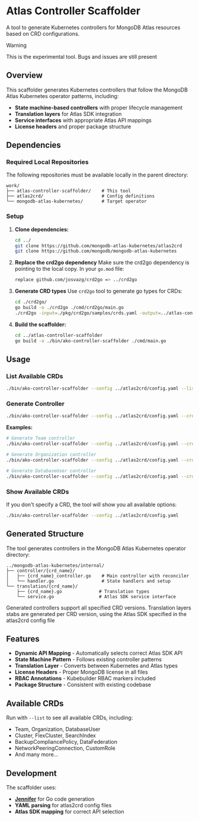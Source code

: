 # Atlas Controller Scaffolder

A tool to generate Kubernetes controllers for MongoDB Atlas resources based on CRD configurations.

> [!WARNING]
> This is the experimental tool. Bugs and issues are still present

## Overview

This scaffolder generates Kubernetes controllers that follow the MongoDB Atlas Kubernetes operator patterns, including:

- **State machine-based controllers** with proper lifecycle management
- **Translation layers** for Atlas SDK integration
- **Service interfaces** with appropriate Atlas API mappings
- **License headers** and proper package structure

## Dependencies

### Required Local Repositories

The following repositories must be available locally in the parent directory:

```
work/
├── atlas-controller-scaffolder/    # This tool
├── atlas2crd/                      # Config definitions
└── mongodb-atlas-kubernetes/       # Target operator
```

### Setup

1. **Clone dependencies:**

   ```bash
   cd ../
   git clone https://github.com/mongodb-atlas-kubernetes/atlas2crd
   git clone https://github.com/mongodb/mongodb-atlas-kubernetes
   ```

2. **Replace the crd2go dependency**
   Make sure the crd2go dependency is pointing to the local copy. In your `go.mod` file:

   ```bash
   replace github.com/josvazg/crd2go => ../crd2go
   ```

3. **Generate CRD types**
    Use `crd2go` tool to generate go types for CRDs:

    ```bash
    cd ./crd2go/
    go build -o ./crd2go ./cmd/crd2go/main.go
    ./crd2go -input=./pkg/crd2go/samples/crds.yaml -output=../atlas-controller-scaffolder/pkg/api/v1
    ```

4. **Build the scaffolder:**
   ```bash
   cd ../atlas-controller-scaffolder
   go build -o ./bin/ako-controller-scaffolder ./cmd/main.go
   ```


## Usage

### List Available CRDs

```bash
./bin/ako-controller-scaffolder --config ../atlas2crd/config.yaml --list
```

### Generate Controller

```bash
./bin/ako-controller-scaffolder --config ../atlas2crd/config.yaml --crd <CRD_KIND>
```

**Examples:**

```bash
# Generate Team controller
./bin/ako-controller-scaffolder --config ../atlas2crd/config.yaml --crd Team

# Generate Organization controller
./bin/ako-controller-scaffolder --config ../atlas2crd/config.yaml --crd Organization

# Generate DatabaseUser controller
./bin/ako-controller-scaffolder --config ../atlas2crd/config.yaml --crd DatabaseUser
```

### Show Available CRDs 

If you don't specify a CRD, the tool will show you all available options:

```bash
./bin/ako-controller-scaffolder --config ../atlas2crd/config.yaml
```

## Generated Structure

The tool generates controllers in the MongoDB Atlas Kubernetes operator directory:

```
../mongodb-atlas-kubernetes/internal/
├── controller/{crd_name}/
│   ├── {crd_name}_controller.go    # Main controller with reconciler
│   └── handler.go                  # State handlers and setup
└── translation/{crd_name}/
    ├── {crd_name}.go              # Translation types
    └── service.go                 # Atlas SDK service interface
```

Generated controllers support all specified CRD versions. Translation layers stabs are generated per CRD version, using the Atlas SDK specified in the atlas2crd config file

## Features

- **Dynamic API Mapping** - Automatically selects correct Atlas SDK API
- **State Machine Pattern** - Follows existing controller patterns
- **Translation Layer** - Converts between Kubernetes and Atlas types
- **License Headers** - Proper MongoDB license in all files
- **RBAC Annotations** - Kubebuilder RBAC markers included
- **Package Structure** - Consistent with existing codebase

## Available CRDs

Run with `--list` to see all available CRDs, including:

- Team, Organization, DatabaseUser
- Cluster, FlexCluster, SearchIndex
- BackupCompliancePolicy, DataFederation
- NetworkPeeringConnection, CustomRole
- And many more...

## Development

The scaffolder uses:

- **[Jennifer](https://github.com/dave/jennifer)** for Go code generation
- **YAML parsing** for atlas2crd config files
- **Atlas SDK mapping** for correct API selection
